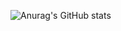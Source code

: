 
![Anurag's GitHub stats](https://github-readme-stats.vercel.app/api?username=pedroalcantara9568&show_icons=true&theme=midnight-purple)
